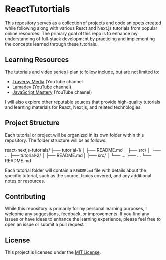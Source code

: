 # ReactTutortials
This repository serves as a collection of projects and code snippets created while following along with various React and Next.js tutorials from popular online resources. The primary goal of this repo is to enhance my understanding of full-stack development by practicing and implementing the concepts learned through these tutorials.

## Learning Resources

The tutorials and video series I plan to follow include, but are not limited to:

- [Traversy Media](https://www.traversymedia.com/) (YouTube channel)
- [Lamadev](https://www.youtube.com/@LamaDevWeb) (YouTube channel)
- [JavaScript Mastery](https://www.youtube.com/@JavaScriptMastery) (YouTube channel)

I will also explore other reputable sources that provide high-quality tutorials and learning materials for React, Next.js, and related technologies.

## Project Structure

Each tutorial or project will be organized in its own folder within this repository. The folder structure will be as follows:

react-nextjs-tutorials/
├── tutorial-1/
│   ├── README.md
│   ├── src/
│   └── ...
├── tutorial-2/
│   ├── README.md
│   ├── src/
│   └── ...
├── ...
└── README.md

Each tutorial folder will contain a `README.md` file with details about the specific tutorial, such as the source, topics covered, and any additional notes or resources.

## Contributing

While this repository is primarily for my personal learning purposes, I welcome any suggestions, feedback, or improvements. If you find any issues or have ideas to enhance the learning experience, please feel free to open an issue or submit a pull request.

## License

This project is licensed under the [MIT License](LICENSE).

